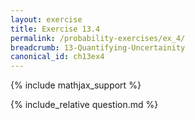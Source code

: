 ```yaml
---
layout: exercise
title: Exercise 13.4
permalink: /probability-exercises/ex_4/
breadcrumb: 13-Quantifying-Uncertainity
canonical_id: ch13ex4
---
```


{% include mathjax_support %}
<div id="hiddden">{% include_relative question.md %}</div>